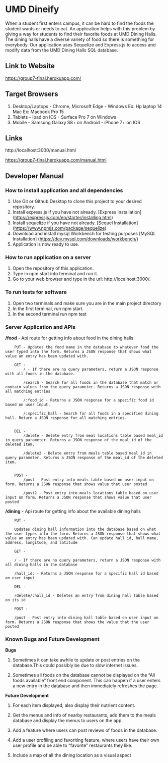 # UMD Dineify
When a student first enters campus, it can be hard to find the foods the student wants or needs to eat. An application helps with this problem by giving a way for students to find their favorite foods at UMD Dining Halls. The dining halls have a diverse variety of food so there is something for everybody. Our application uses Sequelize and Express.js to access and modify data from the UMD Dining Halls SQL database.

## Link to Website
https://group7-final.herokuapp.com/

## Target Browsers
1. Desktop/Laptops
		- Chrome, Microsoft Edge
		- Windows
			Ex: Hp laptop 14
        Mac 
			Ex: Macbook Pro 15
2. Tablets
		- Ipad on IOS
		- Surface Pro 7 on Windows
3. Mobile
		- Samsung Galaxy S8+ on Android
		- iPhone 7+ on IOS

## Links

http://localhost:3000/manual.html

https://group7-final.herokuapp.com/manual.html

## Developer Manual

### How to install application and all dependencies
1. Use Git or Github Desktop to clone this project to your desired repository.
2. Install express.js if you have not already.
    [Express Installation] (https://expressjs.com/en/starter/installing.html)
3. Install sequelize if you have not already.
    [Sequel Installation] (https://www.npmjs.com/package/sequelize)
4. Download and install mysql Workbench for testing purposes
    [MySQL Installation] (https://dev.mysql.com/downloads/workbench/)
5. Application is now ready to use.

### How to run application on a server
1. Open the repository of this application.
2. Type in npm start into terminal and run it.
3. Go to your web browser and type in the url: http://localhost:3000/.

### To run tests for software
1. Open two terminals and make sure you are in the main project directory
2. In the first terminal, run npm start.
3. In the second terminal run npm test

### Server Application and APIs
**/food** - Api route for getting info about food in the dining halls

		PUT - Updates the food name in the database to whatever food the user typed into the form. Returns a JSON response that shows what value an entry has been updated with.

		GET - 
			/ - If there are no query parameters, return a JSON response with all foods in the database. 
			
			/search - Search for all foods in the database that match or contain values from the query parameter. Returns a JSON response with all matching entries

	        /:food_id - Returns a JSON response for a specific food id based on user input.

	        /:specific_hall - Search for all foods in a specified dining hall. Return a JSON response for all matching entries.

			
		DEL - 
			/delete - Delete entry from meal locations table based meal_id in query parameter. Returns a JSON response of the meal_id of the deleted item.
			
			/delete2 - Delete entry from meals table based meal_id in query parameter. Returns a JSON response of the meal_id of the deleted item.


		POST - 
			/post - Post entry into meals table based on user input on form. Returns a JSON response that shows value that user posted

			/post2 - Post entry into meals locations table based on user input on form. Returns a JSON response that shows value that user posted

**/dining** - Api route for getting info about the available dining halls

		PUT - 

        Updates dining hall information into the database based on what the user types into the form. Returns a JSON response that shows what value an entry has been updated with. Can update hall id, hall name, address, longitude, and latitude
		
		GET -

        / - If there are no query parameters, return a JSON response with all dining halls in the database

        /hall_id: - Returns a JSON response for a specific hall id based on user input

		DEL - 
        
        /delete/:hall_id - Deletes an entry from dining hall table based on its id

		POST - 
        
        /post - Post entry into dining hall table based on user input on form. Returns a JSON response that shows the value that the user posted

### Known Bugs and Future Development

**Bugs**

1. Sometimes it can take awhile to update or post entries on the database.This could possibly be due to slow internet issues.

2. Sometimes all foods on the database cannot be displayed on the “All foods available” front end component. This can happen if a user enters a new entry in the database and then immediately refreshes the page.

**Future Development**
		
1. For each item displayed, also display their nutrient content.

2. Get the menus and info of nearby restaurants, add them to the meals database and display the menus to users on the app.

3. Add a feature where users can post reviews of foods in the database.

4. Add a user profiling and favoriting feature, where users have their own user profile and be able to “favorite” restaurants they like.

5. Include a map of all the dining location as a visual aspect 

